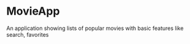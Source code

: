 # MovieApp
An application showing lists of popular movies with basic features like search, favorites
